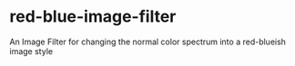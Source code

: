 # red-blue-image-filter
An Image Filter for changing the normal color spectrum into a red-blueish image style
